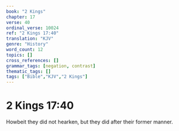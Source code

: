 ```yaml
---
book: "2 Kings"
chapter: 17
verse: 40
ordinal_verse: 10024
ref: "2 Kings 17:40"
translation: "KJV"
genre: "History"
word_count: 12
topics: []
cross_references: []
grammar_tags: [negation, contrast]
thematic_tags: []
tags: ["Bible","KJV","2 Kings"]
---
```


# 2 Kings 17:40

Howbeit they did not hearken, but they did after their former manner.

